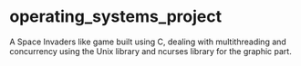 # operating_systems_project
A Space Invaders like game built using C, dealing with multithreading and concurrency using the Unix library and ncurses library for the graphic part.
